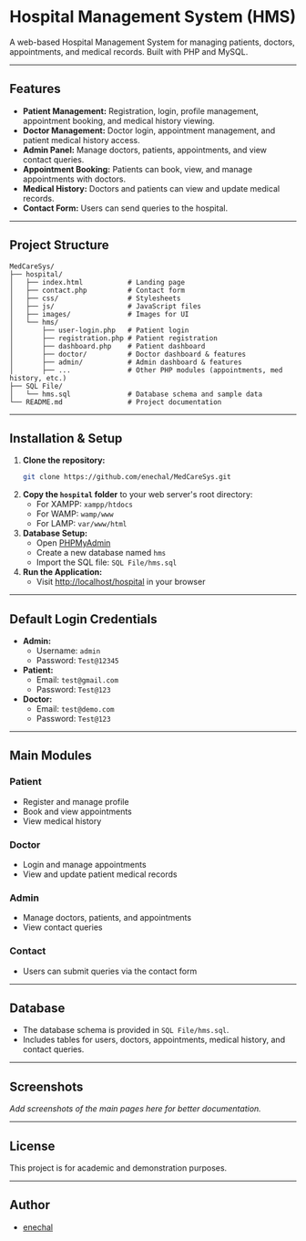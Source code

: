 # Hospital Management System (HMS)

A web-based Hospital Management System for managing patients, doctors, appointments, and medical records. Built with PHP and MySQL.

---

## Features

- **Patient Management:** Registration, login, profile management, appointment booking, and medical history viewing.
- **Doctor Management:** Doctor login, appointment management, and patient medical history access.
- **Admin Panel:** Manage doctors, patients, appointments, and view contact queries.
- **Appointment Booking:** Patients can book, view, and manage appointments with doctors.
- **Medical History:** Doctors and patients can view and update medical records.
- **Contact Form:** Users can send queries to the hospital.

---

## Project Structure

```
MedCareSys/
├── hospital/
│   ├── index.html           # Landing page
│   ├── contact.php          # Contact form
│   ├── css/                 # Stylesheets
│   ├── js/                  # JavaScript files
│   ├── images/              # Images for UI
│   └── hms/
│       ├── user-login.php   # Patient login
│       ├── registration.php # Patient registration
│       ├── dashboard.php    # Patient dashboard
│       ├── doctor/          # Doctor dashboard & features
│       ├── admin/           # Admin dashboard & features
│       ├── ...              # Other PHP modules (appointments, med history, etc.)
├── SQL File/
│   └── hms.sql              # Database schema and sample data
└── README.md                # Project documentation
```

---

## Installation & Setup

1. **Clone the repository:**
   ```bash
   git clone https://github.com/enechal/MedCareSys.git
   ```
2. **Copy the `hospital` folder** to your web server's root directory:
   - For XAMPP: `xampp/htdocs`
   - For WAMP: `wamp/www`
   - For LAMP: `var/www/html`
3. **Database Setup:**
   - Open [PHPMyAdmin](http://localhost/phpmyadmin)
   - Create a new database named `hms`
   - Import the SQL file: `SQL File/hms.sql`
4. **Run the Application:**
   - Visit [http://localhost/hospital](http://localhost/hospital) in your browser

---

## Default Login Credentials

- **Admin:**
  - Username: `admin`
  - Password: `Test@12345`
- **Patient:**
  - Email: `test@gmail.com`
  - Password: `Test@123`
- **Doctor:**
  - Email: `test@demo.com`
  - Password: `Test@123`

---

## Main Modules

### Patient
- Register and manage profile
- Book and view appointments
- View medical history

### Doctor
- Login and manage appointments
- View and update patient medical records

### Admin
- Manage doctors, patients, and appointments
- View contact queries

### Contact
- Users can submit queries via the contact form

---

## Database
- The database schema is provided in `SQL File/hms.sql`.
- Includes tables for users, doctors, appointments, medical history, and contact queries.

---

## Screenshots
*Add screenshots of the main pages here for better documentation.*

---

## License
This project is for academic and demonstration purposes.

---

## Author
- [enechal](https://github.com/enechal) 